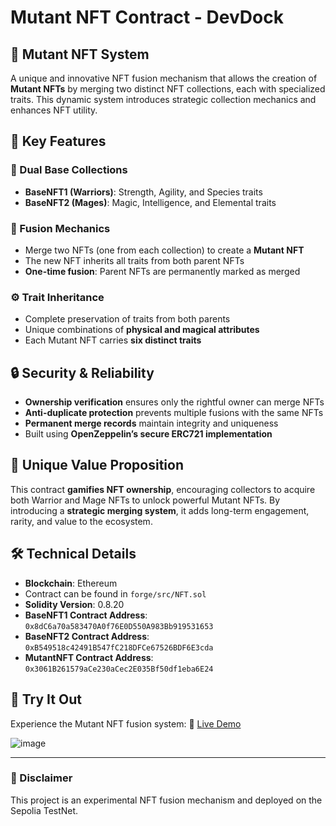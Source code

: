 # Mutant NFT Contract - DevDock

## 🧬 Mutant NFT System
A unique and innovative NFT fusion mechanism that allows the creation of **Mutant NFTs** by merging two distinct NFT collections, each with specialized traits. This dynamic system introduces strategic collection mechanics and enhances NFT utility.

## 🌟 Key Features

### 🔹 Dual Base Collections
- **BaseNFT1 (Warriors)**: Strength, Agility, and Species traits
- **BaseNFT2 (Mages)**: Magic, Intelligence, and Elemental traits

### 🔗 Fusion Mechanics
- Merge two NFTs (one from each collection) to create a **Mutant NFT**
- The new NFT inherits all traits from both parent NFTs
- **One-time fusion**: Parent NFTs are permanently marked as merged

### ⚙️ Trait Inheritance
- Complete preservation of traits from both parents
- Unique combinations of **physical and magical attributes**
- Each Mutant NFT carries **six distinct traits**

## 🔒 Security & Reliability
- **Ownership verification** ensures only the rightful owner can merge NFTs
- **Anti-duplicate protection** prevents multiple fusions with the same NFTs
- **Permanent merge records** maintain integrity and uniqueness
- Built using **OpenZeppelin’s secure ERC721 implementation**

## 💎 Unique Value Proposition
This contract **gamifies NFT ownership**, encouraging collectors to acquire both Warrior and Mage NFTs to unlock powerful Mutant NFTs. By introducing a **strategic merging system**, it adds long-term engagement, rarity, and value to the ecosystem.

## 🛠️ Technical Details
- **Blockchain**: Ethereum
- Contract can be found in `forge/src/NFT.sol`
- **Solidity Version**: 0.8.20
- **BaseNFT1 Contract Address**: `0x8dC6a70a583470A0f76E0D550A983Bb919531653`
- **BaseNFT2 Contract Address**: `0xB549518c42491B547fC218DFCe67526BDF6E3cda`
- **MutantNFT Contract Address**: `0x3061B261579aCe230aCec2E035Bf50df1eba6E24`

## 🚀 Try It Out
Experience the Mutant NFT fusion system:
🔗 [Live Demo](https://nft-contract-dev-dock.vercel.app/)

![image](https://github.com/user-attachments/assets/eebcbc59-8e11-40a7-b9a7-4b427aa86c41)


---

### 📌 Disclaimer
This project is an experimental NFT fusion mechanism and deployed on the Sepolia TestNet.

